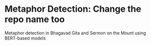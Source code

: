 # Metaphor Detection: Change the repo name too
Metaphor detection in Bhagavad Gita and Sermon on the Mount using BERT-based models
